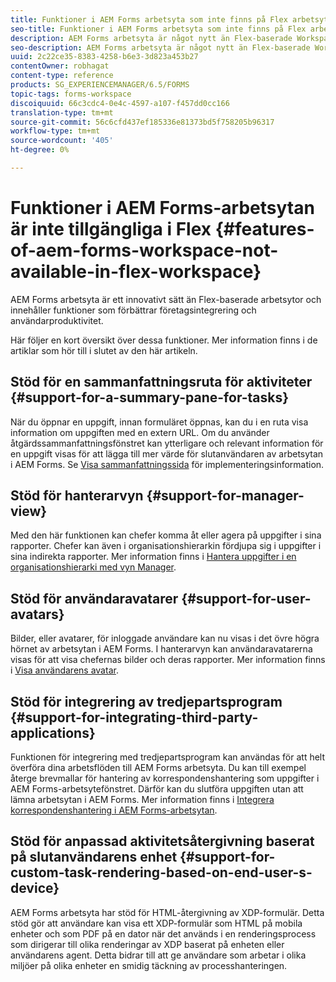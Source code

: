 ```yaml
---
title: Funktioner i AEM Forms arbetsyta som inte finns på Flex arbetsyta
seo-title: Funktioner i AEM Forms arbetsyta som inte finns på Flex arbetsyta
description: AEM Forms arbetsyta är något nytt än Flex-baserade Workspace. Läs om skillnaderna i funktioner.
seo-description: AEM Forms arbetsyta är något nytt än Flex-baserade Workspace. Läs om skillnaderna i funktioner.
uuid: 2c22ce35-8383-4258-b6e3-3d823a453b27
contentOwner: robhagat
content-type: reference
products: SG_EXPERIENCEMANAGER/6.5/FORMS
topic-tags: forms-workspace
discoiquuid: 66c3cdc4-0e4c-4597-a107-f457dd0cc166
translation-type: tm+mt
source-git-commit: 56c6cfd437ef185336e81373bd5f758205b96317
workflow-type: tm+mt
source-wordcount: '405'
ht-degree: 0%

---
```



# Funktioner i AEM Forms-arbetsytan är inte tillgängliga i Flex {#features-of-aem-forms-workspace-not-available-in-flex-workspace}

AEM Forms arbetsyta är ett innovativt sätt än Flex-baserade arbetsytor och innehåller funktioner som förbättrar företagsintegrering och användarproduktivitet.

Här följer en kort översikt över dessa funktioner. Mer information finns i de artiklar som hör till i slutet av den här artikeln.

## Stöd för en sammanfattningsruta för aktiviteter {#support-for-a-summary-pane-for-tasks}

När du öppnar en uppgift, innan formuläret öppnas, kan du i en ruta visa information om uppgiften med en extern URL. Om du använder åtgärdssammanfattningsfönstret kan ytterligare och relevant information för en uppgift visas för att lägga till mer värde för slutanvändaren av arbetsytan i AEM Forms. Se [Visa sammanfattningssida](/help/forms/using/displaying-information-task-summary-pane.md) för implementeringsinformation.

## Stöd för hanterarvyn {#support-for-manager-view}

Med den här funktionen kan chefer komma åt eller agera på uppgifter i sina rapporter. Chefer kan även i organisationshierarkin fördjupa sig i uppgifter i sina indirekta rapporter. Mer information finns i [Hantera uppgifter i en organisationshierarki med vyn Manager](/help/forms/using/tasks-organizational-hierarchy-using-manager.md).

## Stöd för användaravatarer {#support-for-user-avatars}

Bilder, eller avatarer, för inloggade användare kan nu visas i det övre högra hörnet av arbetsytan i AEM Forms. I hanterarvyn kan användaravatarerna visas för att visa chefernas bilder och deras rapporter. Mer information finns i [Visa användarens avatar](/help/forms/using/displaying-user-avatar.md).

## Stöd för integrering av tredjepartsprogram {#support-for-integrating-third-party-applications}

Funktionen för integrering med tredjepartsprogram kan användas för att helt överföra dina arbetsflöden till AEM Forms arbetsyta. Du kan till exempel återge brevmallar för hantering av korrespondenshantering som uppgifter i AEM Forms-arbetsytefönstret. Därför kan du slutföra uppgiften utan att lämna arbetsytan i AEM Forms. Mer information finns i [Integrera korrespondenshantering i AEM Forms-arbetsytan](/help/forms/using/integrating-correspondence-management-html-workspace.md).

## Stöd för anpassad aktivitetsåtergivning baserat på slutanvändarens enhet {#support-for-custom-task-rendering-based-on-end-user-s-device}

AEM Forms arbetsyta har stöd för HTML-återgivning av XDP-formulär. Detta stöd gör att användare kan visa ett XDP-formulär som HTML på mobila enheter och som PDF på en dator när det används i en renderingsprocess som dirigerar till olika renderingar av XDP baserat på enheten eller användarens agent. Detta bidrar till att ge användare som arbetar i olika miljöer på olika enheter en smidig täckning av processhanteringen.

